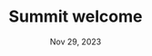---
slug: nov-29-welcome
timeframe: 2:00 - 2:15 PM (15 min)
title: "Summit welcome"
datetime: 2023-11-29T14:00:00.000Z
date: Nov 29, 2023
time: 2:00 PM
isChild: false
hasPage: false
speakers:
  - Evan Floden
tags:
youtube:
youtubeUrl:
---